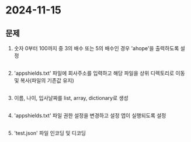 # 2024-11-15

## 문제

1. 숫자 0부터 100까지 중 3의 배수 또는 5의 배수인 경우 'ahope'을 출력하도록 설정

    ``` python
    ```

2. 'appshields.txt' 파일에 회사주소를 입력하고 해당 파일을 상위 디렉토리로 이동 및 복사(파일의 기존값 유지)

    ``` python
    ```

3. 이름, 나이, 입사날짜를 list, array, dictionary로 생성

    ``` python
    ```

4. 'appshields.txt' 파일 권한 설정을 변경하고 설정 앱이 실행되도록 설정

    ``` python
    ```

5. 'test.json' 파일 인코딩 및 디코딩

    ``` python

    ```
